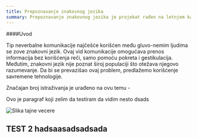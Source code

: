 ```yaml
---
title: Prepoznavanje znakovnog jezika
summary: Prepoznavanje znakovnog jezika je projekat rađen na letnjem kampu za stare polaznike 2022. godine od Zlate Stefanović i Vladana Bašića.
---
```


####Uvod

Tip neverbalne komunikacije najčešće korišćen među gluvo-nemim ljudima se zove znakovni jezik. Ovaj vid komunikacije omogućava prenos informacija bez korišćenja reči, samo pomoću pokreta i gestikulacija. Međutim, znakovni jezik nije poznat široj populaciji što otežava njegovo razumevanje. Da bi se prevazišao ovaj problem, predlažemo korišćenje savremene tehnologije.

Značajan broj istraživanja je urađeno na ovu temu -

Ovo je paragraf
koji zelim da testiram
da vidim nesto
dsads


![Slika tajne vecere](/images/2022/prepoznavanje-znakovnog-jezika/slika.png)

## TEST 2 hadsaasadsadsada
